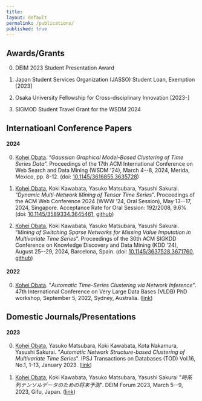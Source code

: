 ```yaml
---
title:
layout: default
permalink: /publications/
published: true
---
```


## Awards/Grants
0. DEIM 2023 Student Presentation Award

1. Japan Student Services Organization (JASSO) Student Loan, Exemption [2023]

2. Osaka University Fellowship for Cross-disciplinary Innovation [2023-]

3. SIGMOD Student Travel Grant for the WSDM 2024

## Internatioanl Conference Papers

#### 2024
0. <u>Kohei Obata</u>. “*Gaussian Graphical Model-Based Clustering of Time Series Data*”. Proceedings of the 17th ACM International Conference on Web Search and Data Mining (WSDM '24), March 4--8, 2024, Merida, Mexico, pp. 8-12. (doi: [10.1145/3616855.3635728](https://doi.org/10.1145/3616855.3635728))

1. <u>Kohei Obata</u>, Koki Kawabata, Yasuko Matsubara, Yasushi Sakurai. “*Dynamic Multi-Network Mining of Tensor Time Series*”. Proceedings of the ACM Web Conference 2024 (WWW ’24, Oral Session), May 13--17, 2024, Singapore. Acceptance Rate for Oral Session: 192/2008, 9.6% (doi: [10.1145/3589334.3645461](https://doi.org/10.1145/3589334.3645461), [github](https://github.com/KoheiObata/DMM))

2. <u>Kohei Obata</u>, Koki Kawabata, Yasuko Matsubara, Yasushi Sakurai. “*Mining of Switching Sparse Networks for Missing Value Imputation in Multivariate Time Series*”. Proceedings of the 30th ACM SIGKDD Conference on Knowledge Discovery and Data Mining (KDD ’24), August 25--29, 2024, Barcelona, Spain. (doi: [10.1145/3637528.3671760](https://doi.org/10.1145/3637528.3671760), [github](https://github.com/KoheiObata/MissNet))
<!-- {: reversed="reversed"} -->


#### 2022
0. <u>Kohei Obata</u>. "*Automatic Time-Series Clustering via Network Inference*". 47th International Conference on Very Large Data Bases (VLDB) PhD workshop, September 5, 2022, Sydney, Australia. ([link](https://ceur-ws.org/Vol-3186/paper_6.pdf))


## Domestic Journals/Presentations

#### 2023

0. <u>Kohei Obata</u>, Yasuko Matsubara, Koki Kawabata, Kota Nakamura, Yasushi Sakurai. "*Automatic Network Structure-based Clustering of Multivariate Time Series*". IPSJ Transactions on Databases (TOD) Vol.16, No.1, 1-13, January 2023. ([link](https://ipsj.ixsq.nii.ac.jp/ej/?action=pages_view_main&active_action=repository_view_main_item_detail&item_id=223471&item_no=1&page_id=13&block_id=81))

1. <u>Kohei Obata</u>, Koki Kawabata, Yasuko Matsubara, Yasushi Sakurai "*時系列テンソルデータのための将来予測*". DEIM Forum 2023, March 5--9, 2023, Gifu, Japan. ([link](https://proceedings-of-deim.github.io/DEIM2023/2b-2-2.pdf))



